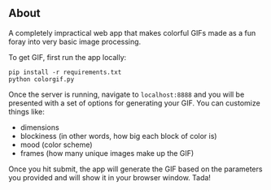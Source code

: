 ## About
A completely impractical web app that makes colorful GIFs made as a fun foray into very basic image processing.

To get GIF, first run the app locally:

```
pip install -r requirements.txt
python colorgif.py
```

Once the server is running, navigate to `localhost:8888` and you will be presented with a set of options for generating your GIF. You can customize things like:
* dimensions
* blockiness (in other words, how big each block of color is)
* mood (color scheme)
* frames (how many unique images make up the GIF)

Once you hit submit, the app will generate the GIF based on the parameters you provided and will show it in your browser window. Tada!
